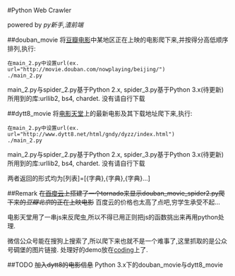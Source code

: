 #Python Web Crawler

powered by *py新手,渣前端*

##douban_movie
将[豆瓣电影](http://movie.douban.com/nowplaying/beijing/)中某地区正在上映的电影爬下来,并按得分高低顺序排列,执行:
    
    在main_2.py中设置url(ex. url="http://movie.douban.com/nowplaying/beijing/")
    ./main_2.py

main_2.py与spider_2.py基于Python 2.x, spider_3.py基于Python 3.x(待更新)
所用到的库:urllib2, bs4, chardet. 没有请自行下载

##dytt8_movie
将[电影天堂](http://www.dytt8.net/html/gndy/dyzz/index.html)上的最新电影及其下载地址爬下来,执行:

    在main_2.py中设置url(ex. url="http://www.dytt8.net/html/gndy/dyzz/index.html")
    ./main_2.py

main_2.py与spider_2.py基于Python 2.x, spider_3.py基于Python 3.x(待更新)
所用到的库:urllib2, bs4, chardet. 没有请自行下载

两者返回的形式均为[列表]=[{字典},{字典},{字典}...]

##Remark
~~在[百度云](http://pyspider2014.duapp.com/)上搭建了一个tornado来显示douban_movie_spider2.py爬下来的*豆瓣北京*的正在上映电影~~
百度云的价格也太高了点吧,穷学生承受不起...

电影天堂用了一串js来反爬虫,所以不得已用正则把js的函数挑出来再用python处理.

微信公众号能在搜狗上搜索了,所以爬下来也就不是一个难事了,这里抓取的是公众号碉堡的图片链接.
处理好的demo放在[coding](http://omengye.coding.io/)上了.

##TODO
~~加入dytt8的电影信息~~
Python 3.x下的douban_movie与dytt8_movie
